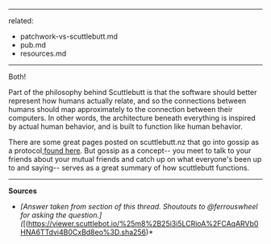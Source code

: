 ----
related:
   - patchwork-vs-scuttlebutt.md
   - pub.md
   - resources.md
----

Both!

Part of the philosophy behind Scuttlebutt is that the software should better represent how humans actually relate, and so the connections between humans should map approximately to the connection between their computers. In other words, the architecture beneath everything is inspired by actual human behavior, and is built to function like human behavior.

There are some great pages posted on scuttlebutt.nz that go into gossip as a protocol,[found here](https://www.scuttlebutt.nz/concepts/gossip.html). But gossip as a concept-- you meet to talk to your friends about your mutual friends and catch up on what everyone's been up to and saying-- serves as a great summary of how scuttlebutt functions.


----

**Sources**
* *[Answer taken from section of this thread.  Shoutouts to @ferrouswheel for asking the question.](*[(https://viewer.scuttlebot.io/%25m8%2B25i3i5LCRioA%2FCAqARVb0HNA6TTdvi4B0CxBd8eo%3D.sha256)*

